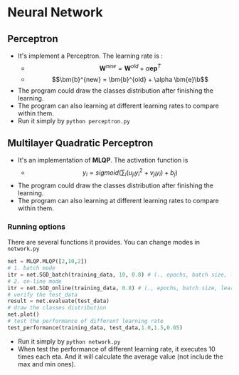 # Neural Network
## Perceptron

+ It's implement a Perceptron. The learning rate is :
  + $$\bm{W}^{new} = \bm{W}^{old} + \alpha \bm{e}\bm{p}^T$$
  + $$\bm{b}^{new} = \bm{b}^{old} + \alpha \bm{e}\b$$
+ The program could draw the classes distribution after finishing the learning.
+ The program can also learning at different learning rates to compare within them.
+ Run it simply by `python perceptron.py`

## Multilayer Quadratic Perceptron

+ It's an implementation of **MLQP**. The activation function is
  + $$y_i = sigmoid(\sum_i (u_{ji}y_i^2+v_{ji}y_i) +b_j)$$
+ The program could draw the classes distribution after finishing the learning.
+ The program can also learning at different learning rates to compare within them.


### Running options

There are several functions it provides. You can change modes in `network.py`

```python
net = MLQP.MLQP([2,10,2])
# 1. batch mode
itr = net.SGD_batch(training_data, 10, 0.8) # (., epochs, batch size, learning rate)
# 2. on-line mode
itr = net.SGD_online(training_data, 0.8) # (., epochs, batch size, learning rate)
# verify the test_data 
result = net.evaluate(test_data)
# draw the classes distribution
net.plot()
# test the performance of different learning rate
test_performance(training_data, test_data,1.0,1.5,0.05)
```

+ Run it simply by `python network.py`
+ When test the performance of different learning rate, it executes 10 times each eta. And it will calculate the average value (not include the max and min ones).

